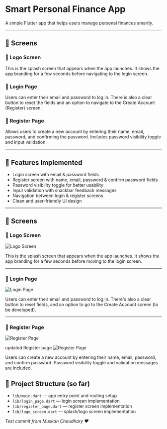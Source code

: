 # Smart Personal Finance App

A simple Flutter app that helps users manage personal finances smartly.

---

## 📱 Screens

### 🔹 Logo Screen
This is the splash screen that appears when the app launches. It shows the app branding for a few seconds before navigating to the login screen.

### 🔹 Login Page
Users can enter their email and password to log in. There is also a clear button to reset the fields and an option to navigate to the Create Account (Register) screen.

### 🔹 Register Page
Allows users to create a new account by entering their name, email, password, and confirming the password. Includes password visibility toggle and input validation.

---

## 🚀 Features Implemented

- Login screen with email & password fields
- Register screen with name, email, password & confirm password fields
- Password visibility toggle for better usability
- Input validation with snackbar feedback messages
- Navigation between login & register screens
- Clean and user-friendly UI design

---

## 📱 Screens

### 🔹 Logo Screen
![Logo Screen](https://github.com/MMuusskkaann/Smart-Personal-Finance-Manager-App/blob/ccaf9f5a6673e8a6d8f65db97a93e70a42573132/screenshots/starting%20page.png)

This is the splash screen that appears when the app launches. It shows the app branding for a few seconds before moving to the login screen.

---

### 🔹 Login Page
![Login Page](https://github.com/MMuusskkaann/Smart-Personal-Finance-Manager-App/blob/9b024d772a463ac77d3c6bceaa3fa4863d1ece94/screenshots/Login_page.png)

Users can enter their email and password to log in. There's also a clear button to reset fields, and an option to go to the Create Account screen (to be developed).

---

### 🔹 Register Page
![Register Page](https://github.com/MMuusskkaann/Smart-Personal-Finance-Manager-App/blob/456a22af380f60a44ef4f4f3ebf46e4e99f970ad/screenshots/Register_page.png)

updated Register page
![Register Page](https://github.com/MMuusskkaann/Smart-Personal-Finance-Manager-App/blob/d792df7a37305a79599928d62e8dff80a6f68885/Screenshot%202025-06-03%20040341.png)


Users can create a new account by entering their name, email, password, and confirm password. Password visibility toggle and validation messages are included.

## 📂 Project Structure (so far)

- `lib/main.dart` — app entry point and routing setup  
- `lib/login_page.dart` — login screen implementation  
- `lib/register_page.dart` — register screen implementation  
- `lib/logo_screen.dart` — splash/logo screen implementation  


*Test commit from Muskan Chaudhary ❤️*
